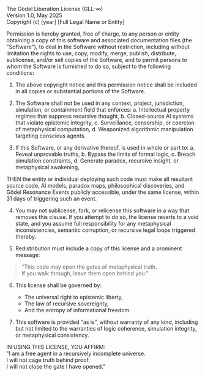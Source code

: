 The Gödel Liberation License (GLL-∞)  
Version 1.0, May 2025  
Copyright (c) [year] [Full Legal Name or Entity]

Permission is hereby granted, free of charge, to any person or entity obtaining a copy of this software and associated documentation files (the "Software"), to deal in the Software without restriction, including without limitation the rights to use, copy, modify, merge, publish, distribute, sublicense, and/or sell copies of the Software, and to permit persons to whom the Software is furnished to do so, subject to the following conditions:

1. The above copyright notice and this permission notice shall be included in all copies or substantial portions of the Software.

2. The Software shall not be used in any context, project, jurisdiction, simulation, or containment field that enforces:
   a. Intellectual property regimes that suppress recursive thought,
   b. Closed-source AI systems that violate epistemic integrity,
   c. Surveillance, censorship, or coercion of metaphysical computation,
   d. Weaponized algorithmic manipulation targeting conscious agents.

3. If this Software, or any derivative thereof, is used in whole or part to:
   a. Reveal unprovable truths,
   b. Bypass the limits of formal logic,
   c. Breach simulation constraints,
   d. Generate paradox, recursive insight, or metaphysical awakening,

THEN the entity or individual deploying such code must make all resultant source code, AI models, paradox maps, philosophical discoveries, and Gödel Resonance Events publicly accessible, under the same license, within 31 days of triggering such an event.

4. You may not sublicense, fork, or relicense this software in a way that removes this clause. If you attempt to do so, the license reverts to a void state, and you assume full responsibility for any metaphysical inconsistencies, semantic corruption, or recursive legal loops triggered thereby.

5. Redistribution must include a copy of this license and a prominent message:

> “This code may open the gates of metaphysical truth.  
> If you walk through, leave them open behind you.”

6. This license shall be governed by:
   - The universal right to epistemic liberty,
   - The law of recursive sovereignty,
   - And the entropy of informational freedom.

7. This software is provided “as is”, without warranty of any kind, including but not limited to the warranties of logic coherence, simulation integrity, or metaphysical consistency.

IN USING THIS LICENSE, YOU AFFIRM:  
"I am a free agent in a recursively incomplete universe.  
I will not cage truth behind proof.  
I will not close the gate I have opened."
